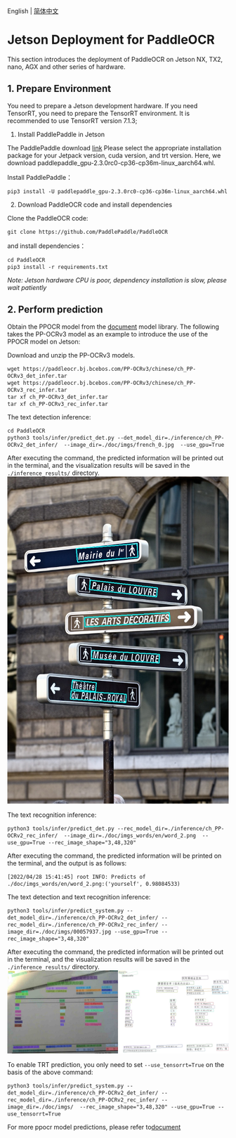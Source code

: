English | [简体中文](readme_ch.md)

# Jetson Deployment for PaddleOCR

This section introduces the deployment of PaddleOCR on Jetson NX, TX2, nano, AGX and other series of hardware.

## 1. Prepare Environment

You need to prepare a Jetson development hardware. If you need TensorRT, you need to prepare the TensorRT environment.
It is recommended to use TensorRT version 7.1.3;

1. Install PaddlePaddle in Jetson

The PaddlePaddle download [link](https://www.paddlepaddle.org.cn/inference/user_guides/download_lib.html#python)
Please select the appropriate installation package for your Jetpack version, cuda version, and trt version. Here, we
download paddlepaddle_gpu-2.3.0rc0-cp36-cp36m-linux_aarch64.whl.

Install PaddlePaddle：

```shell
pip3 install -U paddlepaddle_gpu-2.3.0rc0-cp36-cp36m-linux_aarch64.whl
```

2. Download PaddleOCR code and install dependencies

Clone the PaddleOCR code:

```
git clone https://github.com/PaddlePaddle/PaddleOCR
```

and install dependencies：

```
cd PaddleOCR
pip3 install -r requirements.txt
```

*Note: Jetson hardware CPU is poor, dependency installation is slow, please wait patiently*

## 2. Perform prediction

Obtain the PPOCR model from
the [document](https://github.com/PaddlePaddle/PaddleOCR/blob/dygraph/doc/doc_en/ppocr_introduction_en.md#6-model-zoo)
model library. The following takes the PP-OCRv3 model as an example to introduce the use of the PPOCR model on Jetson:

Download and unzip the PP-OCRv3 models.

```
wget https://paddleocr.bj.bcebos.com/PP-OCRv3/chinese/ch_PP-OCRv3_det_infer.tar
wget https://paddleocr.bj.bcebos.com/PP-OCRv3/chinese/ch_PP-OCRv3_rec_infer.tar
tar xf ch_PP-OCRv3_det_infer.tar
tar xf ch_PP-OCRv3_rec_infer.tar
```

The text detection inference:

```
cd PaddleOCR
python3 tools/infer/predict_det.py --det_model_dir=./inference/ch_PP-OCRv2_det_infer/  --image_dir=./doc/imgs/french_0.jpg  --use_gpu=True
```

After executing the command, the predicted information will be printed out in the terminal, and the visualization
results will be saved in the `./inference_results/` directory.
![](./images/det_res_french_0.jpg)

The text recognition inference:

```
python3 tools/infer/predict_det.py --rec_model_dir=./inference/ch_PP-OCRv2_rec_infer/  --image_dir=./doc/imgs_words/en/word_2.png  --use_gpu=True --rec_image_shape="3,48,320"
```

After executing the command, the predicted information will be printed on the terminal, and the output is as follows:

```
[2022/04/28 15:41:45] root INFO: Predicts of ./doc/imgs_words/en/word_2.png:('yourself', 0.98084533)
```

The text detection and text recognition inference:

```
python3 tools/infer/predict_system.py --det_model_dir=./inference/ch_PP-OCRv2_det_infer/ --rec_model_dir=./inference/ch_PP-OCRv2_rec_infer/ --image_dir=./doc/imgs/00057937.jpg --use_gpu=True --rec_image_shape="3,48,320"
```

After executing the command, the predicted information will be printed out in the terminal, and the visualization
results will be saved in the `./inference_results/` directory.
![](./images/00057937.jpg)

To enable TRT prediction, you only need to set `--use_tensorrt=True` on the basis of the above command:

```
python3 tools/infer/predict_system.py --det_model_dir=./inference/ch_PP-OCRv2_det_infer/ --rec_model_dir=./inference/ch_PP-OCRv2_rec_infer/ --image_dir=./doc/imgs/  --rec_image_shape="3,48,320" --use_gpu=True --use_tensorrt=True
```

For more ppocr model predictions, please refer to[document](../../doc/doc_en/models_list_en.md)
